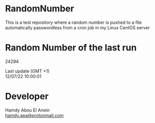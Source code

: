 # RandomNumber    
This is a test repository where a random number is pushed to a file automatically passwordless from a cron job in my Linux CentOS server    
# Random Number of the last run   
24294
      
Last update (GMT +1)    
12/07/22 10:00:01
# Developer    
Hamdy Abou El Anein   
hamdy.aea@protonmail.com
